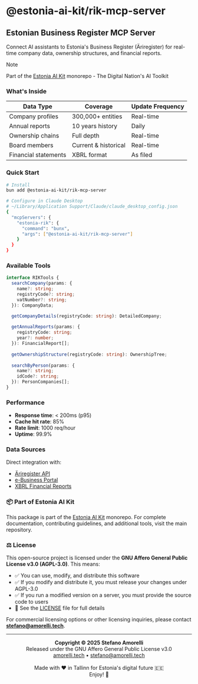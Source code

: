 # @estonia-ai-kit/rik-mcp-server

## Estonian Business Register MCP Server

Connect AI assistants to Estonia's Business Register (Äriregister) for real-time company data, ownership structures, and financial reports.

> [!NOTE]
> Part of the [Estonia AI Kit](https://github.com/stefanoamorelli/estonia-ai-kit) monorepo - The Digital Nation's AI Toolkit

### What's Inside

| Data Type | Coverage | Update Frequency |
|-----------|----------|-----------------|
| Company profiles | 300,000+ entities | Real-time |
| Annual reports | 10 years history | Daily |
| Ownership chains | Full depth | Real-time |
| Board members | Current & historical | Real-time |
| Financial statements | XBRL format | As filed |

### Quick Start

```bash
# Install
bun add @estonia-ai-kit/rik-mcp-server

# Configure in Claude Desktop
# ~/Library/Application Support/Claude/claude_desktop_config.json
{
  "mcpServers": {
    "estonia-rik": {
      "command": "bunx",
      "args": ["@estonia-ai-kit/rik-mcp-server"]
    }
  }
}
```

### Available Tools

```typescript
interface RIKTools {
  searchCompany(params: {
    name?: string;
    registryCode?: string;
    vatNumber?: string;
  }): CompanyData;

  getCompanyDetails(registryCode: string): DetailedCompany;
  
  getAnnualReports(params: {
    registryCode: string;
    year?: number;
  }): FinancialReport[];
  
  getOwnershipStructure(registryCode: string): OwnershipTree;
  
  searchByPerson(params: {
    name?: string;
    idCode?: string;
  }): PersonCompanies[];
}
```

### Performance

- **Response time**: < 200ms (p95)
- **Cache hit rate**: 85%
- **Rate limit**: 1000 req/hour
- **Uptime**: 99.9%

### Data Sources

Direct integration with:
- [Äriregister API](https://avaandmed.ariregister.rik.ee/en)
- [e-Business Portal](https://ariregister.rik.ee/eng)
- [XBRL Financial Reports](https://aruanded.rik.ee/)

### 📦 Part of Estonia AI Kit

This package is part of the [Estonia AI Kit](https://github.com/stefanoamorelli/estonia-ai-kit) monorepo. For complete documentation, contributing guidelines, and additional tools, visit the main repository.

### ⚖️ License

This open-source project is licensed under the **GNU Affero General Public License v3.0 (AGPL-3.0)**. This means:

- ✅ You can use, modify, and distribute this software
- ✅ If you modify and distribute it, you must release your changes under AGPL-3.0
- ✅ If you run a modified version on a server, you must provide the source code to users
- 📄 See the [LICENSE](../../LICENSE) file for full details

For commercial licensing options or other licensing inquiries, please contact **stefano@amorelli.tech**.

---

<div align="center">
  <p>
    <strong>Copyright © 2025 Stefano Amorelli</strong><br>
    Released under the GNU Affero General Public License v3.0<br>
    <a href="https://amorelli.tech">amorelli.tech</a> • <a href="mailto:stefano@amorelli.tech">stefano@amorelli.tech</a><br>
    <br>
    Made with ❤️ in Tallinn for Estonia's digital future 🇪🇪<br>
    Enjoy! 🎉
  </p>
</div>